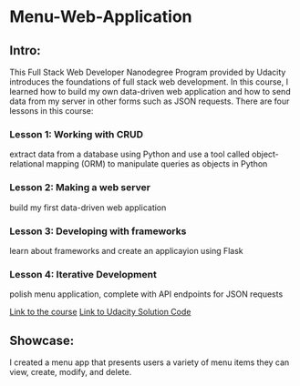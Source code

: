 # Menu-Web-Application

## Intro: 
This Full Stack Web Developer Nanodegree Program provided by Udacity introduces the foundations of full stack web development. In this course, I learned how to build my own data-driven web application and how to send data from my server in other forms such as JSON requests. There are four lessons in this course:

### Lesson 1: Working with CRUD 

extract data from a database using Python and use a tool called object-relational mapping (ORM) to manipulate queries as objects in Python 
### Lesson 2: Making a web server

build my first data-driven web application 
### Lesson 3: Developing with frameworks
learn about frameworks and create an applicayion using Flask
### Lesson 4: Iterative Development

polish menu application, complete with API endpoints for JSON requests

[Link to the course](https://www.udacity.com/course/full-stack-foundations--ud088)
[Link to Udacity Solution Code](https://github.com/udacity/Full-Stack-Foundations)

## Showcase:
I created a menu app that presents users a variety of menu items they can view, create, modify, and delete.
